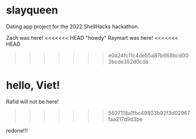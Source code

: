 # slayqueen
Dating app project for the 2022 ShellHacks hackathon.

Zach was here!
<<<<<<< HEAD
"howdy"
Raymart was here!
<<<<<<< HEAD
>>>>>>> e0a24fc11c4deb5a87b668bcd002bcde352d0cda

hello, Viet!
=======
Rafid will not be here! 

>>>>>>> 5627118a1fbc49803b92f3d02967faa217d9d3be

redone!!!
